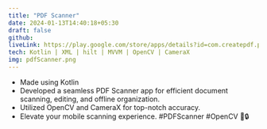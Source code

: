 ```yaml
---
title: "PDF Scanner"
date: 2024-01-13T14:40:18+05:30
draft: false
github: 
liveLink: https://play.google.com/store/apps/details?id=com.createpdf.pdfscanner
tech: Kotlin | XML | hilt | MVVM | OpenCV | CameraX
img: pdfScanner.png
---
```

- Made using Kotlin
- Developed a seamless PDF Scanner app for efficient document scanning, editing, and offline organization.
- Utilized OpenCV and CameraX for top-notch accuracy.
- Elevate your mobile scanning experience. #PDFScanner #OpenCV 🚀🔒